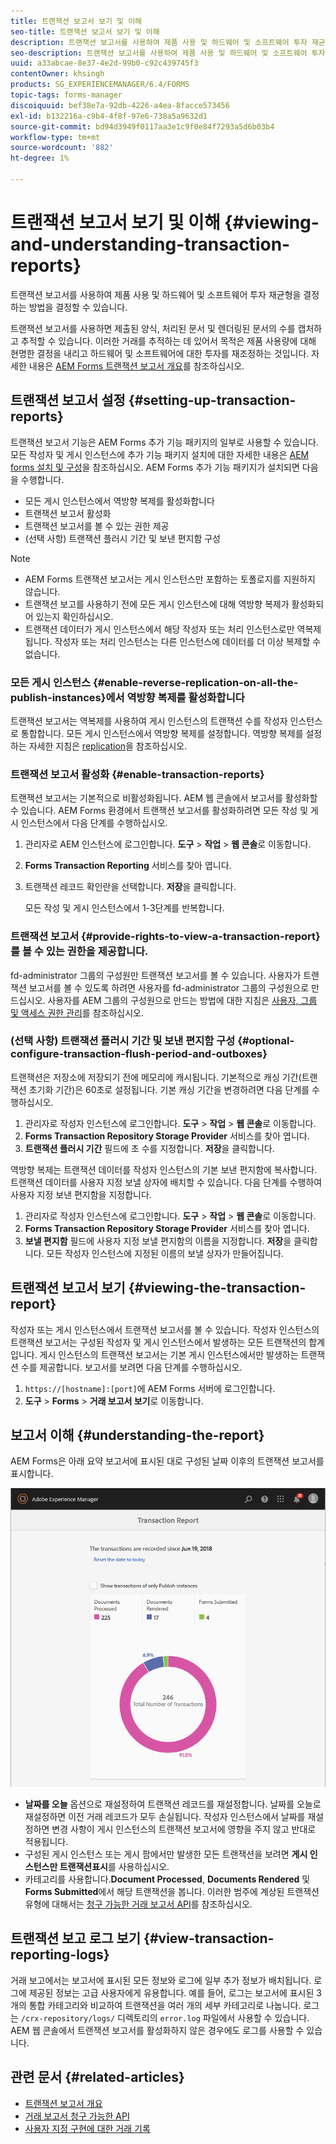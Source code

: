 ```yaml
---
title: 트랜잭션 보고서 보기 및 이해
seo-title: 트랜잭션 보고서 보기 및 이해
description: 트랜잭션 보고서를 사용하여 제품 사용 및 하드웨어 및 소프트웨어 투자 재균형을 결정하는 방법을 결정할 수 있습니다.
seo-description: 트랜잭션 보고서를 사용하여 제품 사용 및 하드웨어 및 소프트웨어 투자 재균형을 결정하는 방법을 결정할 수 있습니다.
uuid: a33abcae-8e37-4e2d-99b0-c92c439745f3
contentOwner: khsingh
products: SG_EXPERIENCEMANAGER/6.4/FORMS
topic-tags: forms-manager
discoiquuid: bef38e7a-92db-4226-a4ea-8facce573456
exl-id: b132216a-c9b4-4f8f-97e6-738a5a9632d1
source-git-commit: bd94d3949f0117aa3e1c9f0e84f7293a5d6b03b4
workflow-type: tm+mt
source-wordcount: '882'
ht-degree: 1%

---
```


# 트랜잭션 보고서 보기 및 이해 {#viewing-and-understanding-transaction-reports}

트랜잭션 보고서를 사용하여 제품 사용 및 하드웨어 및 소프트웨어 투자 재균형을 결정하는 방법을 결정할 수 있습니다.

트랜잭션 보고서를 사용하면 제출된 양식, 처리된 문서 및 렌더링된 문서의 수를 캡처하고 추적할 수 있습니다. 이러한 거래를 추적하는 데 있어서 목적은 제품 사용량에 대해 현명한 결정을 내리고 하드웨어 및 소프트웨어에 대한 투자를 재조정하는 것입니다. 자세한 내용은 [AEM Forms 트랜잭션 보고서 개요](/help/forms/using/transaction-reports-overview.md)를 참조하십시오.

## 트랜잭션 보고서 설정 {#setting-up-transaction-reports}

트랜잭션 보고서 기능은 AEM Forms 추가 기능 패키지의 일부로 사용할 수 있습니다. 모든 작성자 및 게시 인스턴스에 추가 기능 패키지 설치에 대한 자세한 내용은 [AEM forms 설치 및 구성](https://helpx.adobe.com/experience-manager/6-4/forms/using/installing-configuring-aem-forms-osgi.html)을 참조하십시오. AEM Forms 추가 기능 패키지가 설치되면 다음을 수행합니다.

* 모든 게시 인스턴스에서 역방향 복제를 활성화합니다
* 트랜잭션 보고서 활성화
* 트랜잭션 보고서를 볼 수 있는 권한 제공
* (선택 사항) 트랜잭션 플러시 기간 및 보낸 편지함 구성

>[!NOTE]
>
>* AEM Forms 트랜잭션 보고서는 게시 인스턴스만 포함하는 토폴로지를 지원하지 않습니다.
>* 트랜잭션 보고를 사용하기 전에 모든 게시 인스턴스에 대해 역방향 복제가 활성화되어 있는지 확인하십시오.
>* 트랜잭션 데이터가 게시 인스턴스에서 해당 작성자 또는 처리 인스턴스로만 역복제됩니다. 작성자 또는 처리 인스턴스는 다른 인스턴스에 데이터를 더 이상 복제할 수 없습니다.

>



### 모든 게시 인스턴스 {#enable-reverse-replication-on-all-the-publish-instances}에서 역방향 복제를 활성화합니다

트랜잭션 보고서는 역복제를 사용하여 게시 인스턴스의 트랜잭션 수를 작성자 인스턴스로 통합합니다. 모든 게시 인스턴스에서 역방향 복제를 설정합니다. 역방향 복제를 설정하는 자세한 지침은 [replication](/help/sites-deploying/replication.md)을 참조하십시오.

### 트랜잭션 보고서 활성화 {#enable-transaction-reports}

트랜잭션 보고서는 기본적으로 비활성화됩니다. AEM 웹 콘솔에서 보고서를 활성화할 수 있습니다. AEM Forms 환경에서 트랜잭션 보고서를 활성화하려면 모든 작성 및 게시 인스턴스에서 다음 단계를 수행하십시오.

1. 관리자로 AEM 인스턴스에 로그인합니다. **도구** > **작업** > **웹 콘솔**&#x200B;로 이동합니다.
1. **Forms Transaction Reporting** 서비스를 찾아 엽니다.
1. 트랜잭션 레코드 확인란을 선택합니다. **저장**&#x200B;을 클릭합니다.

   모든 작성 및 게시 인스턴스에서 1-3단계를 반복합니다.

### 트랜잭션 보고서 {#provide-rights-to-view-a-transaction-report}를 볼 수 있는 권한을 제공합니다.

fd-administrator 그룹의 구성원만 트랜잭션 보고서를 볼 수 있습니다. 사용자가 트랜잭션 보고서를 볼 수 있도록 하려면 사용자를 fd-administrator 그룹의 구성원으로 만드십시오. 사용자를 AEM 그룹의 구성원으로 만드는 방법에 대한 지침은 [사용자, 그룹 및 액세스 권한 관리](/help/sites-administering/user-group-ac-admin.md)를 참조하십시오.

### (선택 사항) 트랜잭션 플러시 기간 및 보낸 편지함 구성 {#optional-configure-transaction-flush-period-and-outboxes}

트랜잭션은 저장소에 저장되기 전에 메모리에 캐시됩니다. 기본적으로 캐싱 기간(트랜잭션 초기화 기간)은 60초로 설정됩니다. 기본 캐싱 기간을 변경하려면 다음 단계를 수행하십시오.

1. 관리자로 작성자 인스턴스에 로그인합니다. **도구** > **작업** > **웹 콘솔**&#x200B;로 이동합니다.
1. **Forms Transaction Repository Storage Provider** 서비스를 찾아 엽니다.
1. **트랜잭션 플러시 기간** 필드에 초 수를 지정합니다. **저장**&#x200B;을 클릭합니다.

역방향 복제는 트랜잭션 데이터를 작성자 인스턴스의 기본 보낸 편지함에 복사합니다. 트랜잭션 데이터를 사용자 지정 보낼 상자에 배치할 수 있습니다. 다음 단계를 수행하여 사용자 지정 보낸 편지함을 지정합니다.

1. 관리자로 작성자 인스턴스에 로그인합니다. **도구** > **작업** > **웹 콘솔**&#x200B;로 이동합니다.
1. **Forms Transaction Repository Storage Provider** 서비스를 찾아 엽니다.
1. **보낼 편지함** 필드에 사용자 지정 보낼 편지함의 이름을 지정합니다. **저장**&#x200B;을 클릭합니다. 모든 작성자 인스턴스에 지정된 이름의 보낼 상자가 만들어집니다.

## 트랜잭션 보고서 보기 {#viewing-the-transaction-report}

작성자 또는 게시 인스턴스에서 트랜잭션 보고서를 볼 수 있습니다. 작성자 인스턴스의 트랜잭션 보고서는 구성된 작성자 및 게시 인스턴스에서 발생하는 모든 트랜잭션의 합계입니다. 게시 인스턴스의 트랜잭션 보고서는 기본 게시 인스턴스에서만 발생하는 트랜잭션 수를 제공합니다. 보고서를 보려면 다음 단계를 수행하십시오.

1. `https://[hostname]:[port]`에 AEM Forms 서버에 로그인합니다.
1. **도구** > **Forms** > **거래 보고서 보기**&#x200B;로 이동합니다.

## 보고서 이해 {#understanding-the-report}

AEM Forms은 아래 요약 보고서에 표시된 대로 구성된 날짜 이후의 트랜잭션 보고서를 표시합니다.

![sample-transaction-report-author](assets/sample-transaction-report-author.png)

* **날짜를 오늘** 옵션으로 재설정하여 트랜잭션 레코드를 재설정합니다. 날짜를 오늘로 재설정하면 이전 거래 레코드가 모두 손실됩니다. 작성자 인스턴스에서 날짜를 재설정하면 변경 사항이 게시 인스턴스의 트랜잭션 보고서에 영향을 주지 않고 반대로 적용됩니다.
* 구성된 게시 인스턴스 또는 게시 팜에서만 발생한 모든 트랜잭션을 보려면 **게시 인스턴스만 트랜잭션표시**&#x200B;를 사용하십시오.
* 카테고리를 사용합니다.**Document Processed**, **Documents Rendered** 및 **Forms Submitted**&#x200B;에서 해당 트랜잭션을 봅니다. 이러한 범주에 계상된 트랜잭션 유형에 대해서는 [청구 가능한 거래 보고서 API](/help/forms/using/transaction-reports-billable-apis.md)를 참조하십시오.

## 트랜잭션 보고 로그 보기 {#view-transaction-reporting-logs}

거래 보고에서는 보고서에 표시된 모든 정보와 로그에 일부 추가 정보가 배치됩니다. 로그에 제공된 정보는 고급 사용자에게 유용합니다. 예를 들어, 로그는 보고서에 표시된 3개의 통합 카테고리와 비교하여 트랜잭션을 여러 개의 세부 카테고리로 나눕니다. 로그는 `/crx-repository/logs/` 디렉토리의 `error.log` 파일에서 사용할 수 있습니다. AEM 웹 콘솔에서 트랜잭션 보고서를 활성화하지 않은 경우에도 로그를 사용할 수 있습니다.

## 관련 문서 {#related-articles}

* [트랜잭션 보고서 개요](/help/forms/using/transaction-reports-overview.md)
* [거래 보고서 청구 가능한 API](/help/forms/using/transaction-reports-billable-apis.md)
* [사용자 지정 구현에 대한 거래 기록](/help/forms/using/record-transaction-custom-implementation.md)
